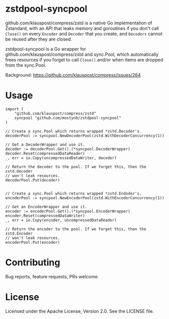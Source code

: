 # zstdpool-syncpool

github.com/klauspost/compress/zstd is a native Go implementation of Zstandard,
with an API that leaks memory and goroutines if you don't call `Close()`
on every `Encoder` and `Decoder` that you create, and `Decoders` cannot be
reused after they are closed.

zstdpool-syncpool is a Go wrapper for github.com/klauspost/compress/zstd
and sync.Pool, which automatically frees resources if you forget to call
`Close()` and/or when items are dropped from the sync.Pool.

Background: https://github.com/klauspost/compress/issues/264

# Usage

```
import (
	"github.com/klauspost/compress/zstd"
	syncpool "github.com/mostynb/zstdpool-syncpool"
)

// Create a sync.Pool which returns wrapped *zstd.Decoder's.
decoderPool := syncpool.NewDecoderPool(zstd.WithDecoderConcurrency(1))

// Get a DecoderWrapper and use it.
decoder := decoderPool.Get().(*syncpool.DecoderWrapper) 
decoder.Reset(compressedDataReader)
_, err = io.Copy(uncompressedDataWriter, decoder)

// Return the decoder to the pool. If we forget this, then the zstd.Decoder
// won't leak resources.
decoderPool.Put(decoder)


// Create a sync.Pool which returns wrapped *zstd.Endoder's.
encoderPool := syncpool.NewEncoderPool(zstd.WithEncoderConcurrency(1))

// Get an EncoderWrapper and use it.
encoder := encoderPool.Get().(*syncpool.EncoderWrapper)
encoder.Reset(compressedDataWriter)
_, err = io.Copy(encoder, uncompressedDataReader)

// Return the encoder to the pool. If we forget this, then the zstd.Encoder
// won't leak resources.
encoderPool.Put(encoder)
```

# Contributing

Bug reports, feature requests, PRs welcome.

# License

Licensed under the Apache License, Version 2.0. See the LICENSE file.
